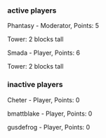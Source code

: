 ### active players
Phantasy - Moderator, Points: 5

Tower: 2 blocks tall

Smada - Player, Points: 6

Tower: 2 blocks tall

### inactive players

Cheter - Player, Points: 0

bmattblake - Player, Points: 0

gusdefrog - Player, Points: 0
